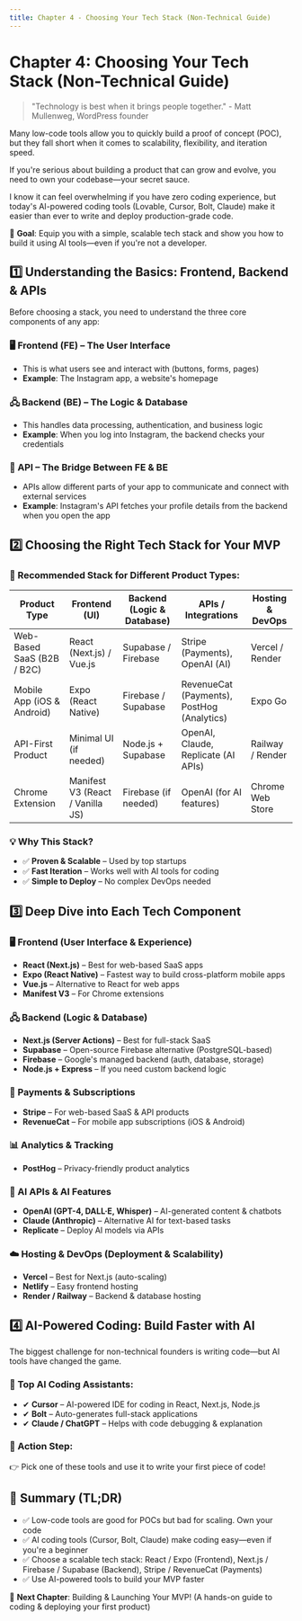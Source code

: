 ```yaml
---
title: Chapter 4 - Choosing Your Tech Stack (Non-Technical Guide)
---
```


# Chapter 4: Choosing Your Tech Stack (Non-Technical Guide)

> "Technology is best when it brings people together." - Matt Mullenweg, WordPress founder

Many low-code tools allow you to quickly build a proof of concept (POC), but they fall short when it comes to scalability, flexibility, and iteration speed.

If you're serious about building a product that can grow and evolve, you need to own your codebase—your secret sauce.

I know it can feel overwhelming if you have zero coding experience, but today's AI-powered coding tools (Lovable, Cursor, Bolt, Claude) make it easier than ever to write and deploy production-grade code.

🚀 **Goal**: Equip you with a simple, scalable tech stack and show you how to build it using AI tools—even if you're not a developer.

## 1️⃣ Understanding the Basics: Frontend, Backend & APIs

Before choosing a stack, you need to understand the three core components of any app:

### 🖥 Frontend (FE) – The User Interface
- This is what users see and interact with (buttons, forms, pages)
- **Example**: The Instagram app, a website's homepage

### 🖧 Backend (BE) – The Logic & Database
- This handles data processing, authentication, and business logic
- **Example**: When you log into Instagram, the backend checks your credentials

### 🔗 API – The Bridge Between FE & BE
- APIs allow different parts of your app to communicate and connect with external services
- **Example**: Instagram's API fetches your profile details from the backend when you open the app

## 2️⃣ Choosing the Right Tech Stack for Your MVP

### 📌 Recommended Stack for Different Product Types:

| Product Type | Frontend (UI) | Backend (Logic & Database) | APIs / Integrations | Hosting & DevOps |
|-------------|---------------|---------------------------|-------------------|------------------|
| Web-Based SaaS (B2B / B2C) | React (Next.js) / Vue.js | Supabase / Firebase | Stripe (Payments), OpenAI (AI) | Vercel / Render |
| Mobile App (iOS & Android) | Expo (React Native) | Firebase / Supabase | RevenueCat (Payments), PostHog (Analytics) | Expo Go |
| API-First Product | Minimal UI (if needed) | Node.js + Supabase | OpenAI, Claude, Replicate (AI APIs) | Railway / Render |
| Chrome Extension | Manifest V3 (React / Vanilla JS) | Firebase (if needed) | OpenAI (for AI features) | Chrome Web Store |

### 💡 Why This Stack?
- ✅ **Proven & Scalable** – Used by top startups
- ✅ **Fast Iteration** – Works well with AI tools for coding
- ✅ **Simple to Deploy** – No complex DevOps needed

## 3️⃣ Deep Dive into Each Tech Component

### 🖥 Frontend (User Interface & Experience)
- **React (Next.js)** – Best for web-based SaaS apps
- **Expo (React Native)** – Fastest way to build cross-platform mobile apps
- **Vue.js** – Alternative to React for web apps
- **Manifest V3** – For Chrome extensions

### 🖧 Backend (Logic & Database)
- **Next.js (Server Actions)** – Best for full-stack SaaS
- **Supabase** – Open-source Firebase alternative (PostgreSQL-based)
- **Firebase** – Google's managed backend (auth, database, storage)
- **Node.js + Express** – If you need custom backend logic

### 🔗 Payments & Subscriptions
- **Stripe** – For web-based SaaS & API products
- **RevenueCat** – For mobile app subscriptions (iOS & Android)

### 📊 Analytics & Tracking
- **PostHog** – Privacy-friendly product analytics

### 🧠 AI APIs & AI Features
- **OpenAI (GPT-4, DALL·E, Whisper)** – AI-generated content & chatbots
- **Claude (Anthropic)** – Alternative AI for text-based tasks
- **Replicate** – Deploy AI models via APIs

### ☁️ Hosting & DevOps (Deployment & Scalability)
- **Vercel** – Best for Next.js (auto-scaling)
- **Netlify** – Easy frontend hosting
- **Render / Railway** – Backend & database hosting

## 4️⃣ AI-Powered Coding: Build Faster with AI

The biggest challenge for non-technical founders is writing code—but AI tools have changed the game.

### 📌 Top AI Coding Assistants:
- ✔ **Cursor** – AI-powered IDE for coding in React, Next.js, Node.js
- ✔ **Bolt** – Auto-generates full-stack applications
- ✔ **Claude / ChatGPT** – Helps with code debugging & explanation

### 🎯 Action Step:
👉 Pick one of these tools and use it to write your first piece of code!

## 📌 Summary (TL;DR)
- ✅ Low-code tools are good for POCs but bad for scaling. Own your code
- ✅ AI coding tools (Cursor, Bolt, Claude) make coding easy—even if you're a beginner
- ✅ Choose a scalable tech stack: React / Expo (Frontend), Next.js / Firebase / Supabase (Backend), Stripe / RevenueCat (Payments)
- ✅ Use AI-powered tools to build your MVP faster

🚀 **Next Chapter**: Building & Launching Your MVP! (A hands-on guide to coding & deploying your first product) 